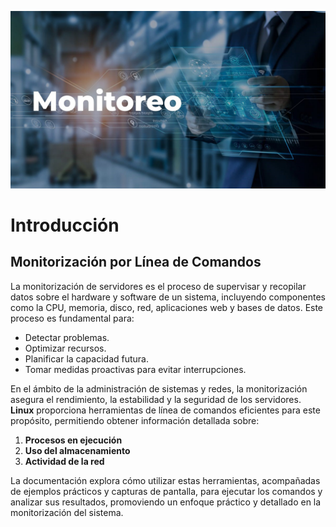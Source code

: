 ![Introduccion](imagenes/Introduccion.jpg)
# Introducción
## Monitorización por Línea de Comandos

La monitorización de servidores es el proceso de supervisar y recopilar datos sobre el hardware y software de un sistema, incluyendo componentes como la CPU, memoria, disco, red, aplicaciones web y bases de datos. Este proceso es fundamental para:

- Detectar problemas.
- Optimizar recursos.
- Planificar la capacidad futura.
- Tomar medidas proactivas para evitar interrupciones.

En el ámbito de la administración de sistemas y redes, la monitorización asegura el rendimiento, la estabilidad y la seguridad de los servidores. **Linux** proporciona herramientas de línea de comandos eficientes para este propósito, permitiendo obtener información detallada sobre:

1. **Procesos en ejecución**  
2. **Uso del almacenamiento**  
3. **Actividad de la red**

La documentación explora cómo utilizar estas herramientas, acompañadas de ejemplos prácticos y capturas de pantalla, para ejecutar los comandos y analizar sus resultados, promoviendo un enfoque práctico y detallado en la monitorización del sistema.
